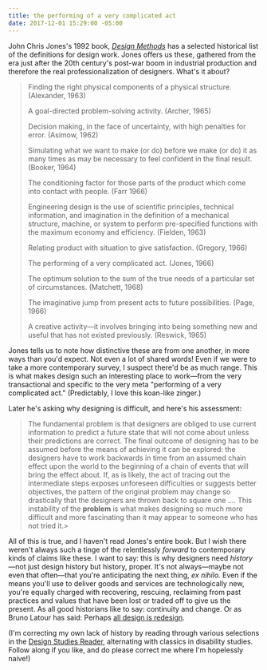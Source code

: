 ```yaml
---
title: the performing of a very complicated act
date: 2017-12-01 15:29:00 -05:00
---
```


John Chris Jones's 1992 book, *[Design Methods](http://www.wiley.com/WileyCDA/WileyTitle/productCd-0471284963.html)* has a selected historical list of the definitions for design work. Jones offers us these, gathered from the era just after the 20th century's post-war boom in industrial production and therefore the real professionalization of designers. What's it about?

>Finding the right physical components of a physical structure. (Alexander, 1963)
>
>A goal-directed problem-solving activity. (Archer, 1965)
>
>Decision making, in the face of uncertainty, with high penalties for error. (Asimow, 1962)
>
>Simulating what we want to make (or do) before we make (or do) it as many times as may be necessary to feel confident in the final result. (Booker, 1964)
>
>The conditioning factor for those parts of the product which come into contact with people. (Farr 1966)
>
>Engineering design is the use of scientific principles, technical information, and imagination in the definition of a mechanical structure, machine, or system to perform pre-specified functions with the maximum economy and efficiency. (Fielden, 1963)
>
>Relating product with situation to give satisfaction. (Gregory, 1966)
>
>The performing of a very complicated act. (Jones, 1966)
>
>The optimum solution to the sum of the true needs of a particular set of circumstances. (Matchett, 1968)
>
>The imaginative jump from present acts to future possibilities. (Page, 1966)
>
>A creative activity—it involves bringing into being something new and useful that has not existed previously. (Reswick, 1965)

Jones tells us to note how distinctive these are from one another, in more ways than you'd expect. Not even a lot of shared words! Even if we were to take a more contemporary survey, I suspect there'd be as much range. This is what makes design such an interesting place to work—from the very transactional and specific to the very meta "performing of a very complicated act." (Predictably, I love this koan-like zinger.)

Later he's asking why designing is difficult, and here's his assessment:

>The fundamental problem is that designers are obliged to use current information to predict a future state that will not come about unless their predictions are correct. The final outcome of designing has to be assumed before the means of achieving it can be explored: the designers have to work backwards in time from an assumed chain effect upon the world to the beginning of a chain of events that will bring the effect about. If, as is likely, the act of tracing out the intermediate steps exposes unforeseen difficulties or suggests better objectives, the pattern of the original problem may change so drastically that the designers are thrown back to square one .... This instability of the **problem** is what makes designing so much more difficult and more fascinating than it may appear to someone who has not tried it.>

All of this is true, and I haven't read Jones's entire book. But I wish there weren't always such a tinge of the relentlessly *forward* to contemporary kinds of claims like these. I want to say: this is why designers need *history*—not just design history but history, proper. It's not always—maybe not even that often—that you're anticipating the next thing, *ex nihilo.* Even if the means you'll use to deliver goods and services are technologically new, you're equally charged with recovering, rescuing, reclaiming from past practices and values that have been lost or traded off to give us the present. As all good historians like to say: continuity and change. Or as Bruno Latour has said: Perhaps [all design is redesign](http://www.bruno-latour.fr/sites/default/files/112-DESIGN-CORNWALL-GB.pdf).

(I'm correcting my own lack of history by reading through various selections in the [Design Studies Reader](https://www.bloomsbury.com/us/design-studies-9781847882363/), alternating with classics in disability studies. Follow along if you like, and do please correct me where I'm hopelessly naive!)